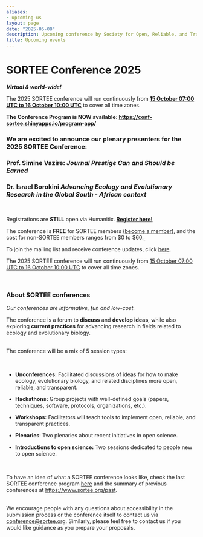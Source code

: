 ```yaml
---
aliases:
- upcoming-us
layout: page
date: "2025-05-08"
description: Upcoming conference by Society for Open, Reliable, and Transparent Ecology and Evolutionary biology (SORTEE)
title: Upcoming events
---
```


# SORTEE Conference 2025

***Virtual & world-wide!***

The 2025 SORTEE conference will run continuously from [**15 October 07:00 UTC to 16 October 10:00 UTC**](https://www.timeanddate.com/worldclock/fixedtime.html?msg=SORTEE+2025+Conference&iso=20251015T07&p1=1440&ah=23&am=55) to cover all time zones. 

**The Conference Program is NOW available: <https://conf-sortee.shinyapps.io/program-app/>** 

### We are excited to announce our plenary presenters for the 2025 SORTEE Conference:

### **Prof. Simine Vazire**: *Journal Prestige Can and Should be Earned*

### **Dr. Israel Borokini** *Advancing Ecology and Evolutionary Research in the Global South - African context*

 

Registrations are **STILL** open via Humanitix. [**Register here!**](https://events.humanitix.com/sortee-conference-2025)

The conference is **FREE** for SORTEE members ([become a member](https://sortee.org/join/)), and the cost for non-SORTEE members ranges from \$0 to \$60.[ ](https://www.sortee.org/join/)

To join the mailing list and receive conference updates, click [here](https://alluring-acorn-871.myflodesk.com/s4v8w89s35). 

The 2025 SORTEE conference will run continuously from [15 October 07:00 UTC to 16 October 10:00 UTC](https://www.timeanddate.com/worldclock/fixedtime.html?msg=SORTEE+2025+Conference&iso=20251015T07&p1=1440&ah=23&am=55) to cover all time zones.

 

### About SORTEE conferences

*Our conferences are informative, fun and low-cost.*

The conference is a forum to **discuss** and **develop ideas**, while also exploring **current practices** for advancing research in fields related to ecology and evolutionary biology. 

   
The conference will be a mix of 5 session types:

 

-   **Unconferences:** Facilitated discussions of ideas for how to make ecology, evolutionary biology, and related disciplines more open, reliable, and transparent. 

-   **Hackathons:** Group projects with well-defined goals (papers, techniques, software, protocols, organizations, etc.).

-   **Workshops:** Facilitators will teach tools to implement open, reliable, and transparent practices.

-   **Plenaries**: Two plenaries about recent initiatives in open science.

-   **Introductions to open science:** Two sessions dedicated to people new to open science.

 

To have an idea of what a SORTEE conference looks like, check the last SORTEE conference program [here](https://osf.io/cqby5/) and the summary of previous conferences at <https://www.sortee.org/past>.

   
We encourage people with any questions about accessibility in the submission process or the conference itself to contact us via [conference\@sortee.org](mailto:conference@sortee.org). Similarly, please feel free to contact us if you would like guidance as you prepare your proposals.
